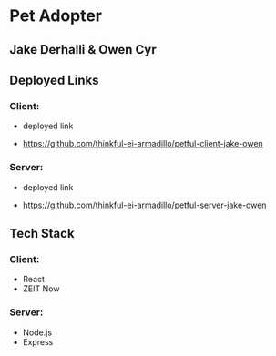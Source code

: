 # Pet Adopter

## Jake Derhalli & Owen Cyr

## Deployed Links

### Client:

- deployed link

- https://github.com/thinkful-ei-armadillo/petful-client-jake-owen

### Server:

- deployed link

- https://github.com/thinkful-ei-armadillo/petful-server-jake-owen

## Tech Stack

### Client:

- React
- ZEIT Now

### Server:
- Node.js
- Express
